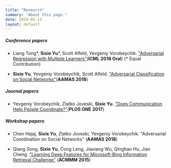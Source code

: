 ```yaml
---
title: "Research"
summary: "About this page."
date: 2018-05-13
layout: default
---
```



##### Conference papers
- Liang Tong\*, **Sixie Yu**\*, Scott Alfeld, Yevgeniy Vorobeychik. ["Adversarial Regression with Multiple Learners"](https://arxiv.org/abs/1806.02256)(**ICML 2018 Oral**) (\* Equal Contribution)

- **Sixie Yu**, Yevgeniy Vorobeychik, Scott Alfeld. ["Adversarial Classification on Social Networks"](https://arxiv.org/abs/1801.08159)(**AAMAS 2018**)


##### Journal papers
- Yevgeniy Vorobeychik, Zlatko Joveski, **Sixie Yu**. ["Does Communication Help People Coordinate?"](http://journals.plos.org/plosone/article?id=10.1371/journal.pone.0170780)(**PLOS ONE 2017**)


##### Workshop papers
- Chen Hajaj, **Sixie Yu**, Zlatko Joveski, Yevgeniy Vorobeychik. "Adversarial Coordination on Social Networks" (**AAMAS 2018**)

- Qiang Song, **Sixie Yu**, Cong Leng, Jiaxiang Wu, Qinghao Hu, Jian Cheng. ["Learning Deep Features for Microsoft-Bing Information Retrieval Challenge"](https://dl.acm.org/citation.cfm?id=2809928) (**ACMMM 2015**)




